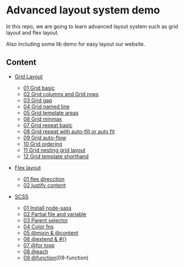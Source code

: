 # Advanced layout system demo

In this repo, we are going to learn advanced layout system such as grid layout and flex layout.

Also including some lib demo for easy layout our website.
    

## Content
  * [Grid Layout](grid-layout-lessones)
    * [01 Grid basic](grid-layout-lessones/01-getting-up-running-grid-layout)
    * [02 Grid columns and Grid rows](grid-layout-lessones/02-css-place-grid-items-on-a-grid-using-grid-column-and-grid-row)
    * [03 Grid gap](grid-layout-lessones/03-css-specify-a-grid-gutter-size-with-grid-gap)
    * [04 Grid named line](grid-layout-lessones/04-ss-describe-a-grid-layout-using-named-grid-lines)
    * [05 Grid template areas](grid-layout-lessones/05-css-describe-a-grid-layout-using-grid-template-areas)
    * [06 Grid minmax](grid-layout-lessones/06-use-the-minmax-function-to-specify-dynamically-sized-tracks)
    * [07 Grid repeat basic](grid-layout-lessones/07-use-the-repeat-function-to-efficiently-write-grid-template-values)
    * [08 Grid repeat with auto-fill or auto fit](grid-layout-lessones/08-use-auto-fill-and-auto-fit-if-the-number-of-repeated-grid-tracks-is-not-to-be-def)
    * [09 Grid auto-flow](grid-layout-lessones/09-change-the-auto-placement-behaviour-of-grid-items-with-grid-auto-flow)
    * [10 Grid ordering](grid-layout-lessones/10-using-order)
    * [11 Grid nesting grid layout](grid-layout-lessones/11-nest-a-grid-within-a-grid)
    * [12 Grid template shorthand](grid-layout-lessones/12-specify-grid-columns-rows-and-areas-at-once-with-the-grid-template-shorthand)
  
  * [Flex layout](flex-layout-lessons)
    * [01 flex direcction](flex-layout-lessons/01-flex-direction)
    * [02 justify content](flex-layout-lessons/02-justify-content)
    
  * [SCSS](scss-lessons)
    * [01 Install node-sass](scss-lessons/01-install.scss)
    * [02 Partial file and variable](scss-lessons/02-organize-scss-into-multiple-files-with-partials)
    * [03 Parent selector](scss-lessons/03-parent-selector)
    * [04 Color fns](scss-lessons/04-color-fns)
    * [05 @mixin & @content](scss-lessons/05-mixin)
    * [06 @extend & #{}](scss-lessons/06-extend)
    * [07 @for loop](scss-lessons/07-for)
    * [08 @each](scss-lessons/08-each)
    * [09 @function](scss-lessons)(09-function)